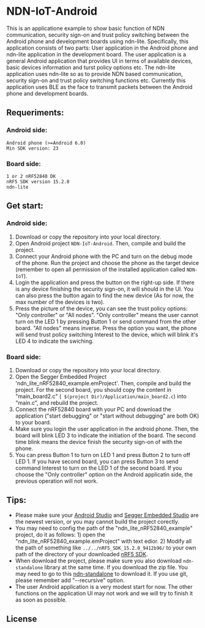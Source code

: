 # NDN-IoT-Android
This is an applicatione example to show basic function of NDN communication, security sign-on and trust policy switching between the Android phone and development boards using ndn-lite. Specifically, this application consists of two parts: User application in the Android phone and ndn-lite application in the development board. The user application is a general Android application that provides UI in terms of available devices, basic devices information and turst policy options etc. The ndn-lite application uses ndn-lite so as to provide NDN based communication, security sign-on and trust policy switching functions etc. Currently this application uses BLE as the face to transmit packets between the Android phone and development boards.
## Requeriments:
### Android side:
    Android phone (>=Android 6.0)
    Min SDK version: 23
### Board side:
    1 or 2 nRF52840 DK
    nRF5 SDK version 15.2.0
    ndn-lite
## Get start:
### Android side:
1) Download or copy the repository into your local directory.  
2) Open Android project `NDN-IoT-Android`. Then, compile and build the project.  
3) Connect your Android phone with the PC and turn on the debug mode of the phone. Run the project and choose the phone as the target device (remember to open all permission of the installed application called `NDN-IoT`).
4) Login the application and press the button on the right-up side. If there is any device finishing the security sign-on, it will should in the UI. You can also press the button again to find the new device (As for now, the max number of the devices is two). 
5) Press the picture of the device, you can see the trust policy options: "Only controller" or "All nodes". "Only controller" means the user cannot turn on the LED 1 by pressing Button 1 or send command from the other board. "All nodes" means inverse. Press the option you want, the phone will send trust policy switching Interest to the device, which will blink it's LED 4 to indicate the swiching.
### Board side:
1) Download or copy the repository into your local directory.  
2) Open the Segger Embedded Project 'ndn_lite_nRF52840_example.emProject'. Then, compile and build the project. For the second board, you should copy the content in "main_board2.c" (` $(project Dir)/Application/main_board2.c`) into "main.c", and rebuild the project. 
3) Connect the nRF52840 board with your PC and download the application ("start debugging" or "start without debugging" are both OK) to your board.
4) Make sure you login the user application in the android phone. Then, the board will blink LED 3 to indicate the initiation of the board. The second time blink means the device finish the security sign-on of with the phone.
5) You can press Button 1 to turn on LED 1 and press Button 2 to turn off LED 1. If you have second board, you can press Button 3 to send command Interest to turn on the LED 1 of the second board. If you choose the "Only controller" option on the Android applicatin side, the previous operation will not work.  
## Tips:
* Please make sure your [Android Studio](https://developer.android.com/studio/?gclid=EAIaIQobChMI18_1gPnL3wIVyiCtBh2SfwrAEAAYASAAEgLkEPD_BwE) and [Segger Embedded Studio](https://www.segger.com/products/development-tools/embedded-studio/) are the newest version, or you may cannot build the project corectly.
* You may need to config the path of the "ndn_lite_nRF52840_example" project, do it as follows: 1) open the "ndn_lite_nRF52840_example.emProject" with text edior. 2) Modify all the path of something like `../../nRF5_SDK_15.2.0_9412b96/` to your own path of the directory of your downloaded [nRF5 SDK](https://developer.nordicsemi.com/nRF5_SDK/nRF5_SDK_v15.x.x/).
* When download the project, please make sure you also download `ndn-standalone` library at the same time. If you download the zip file. You may need to go to this [ndn-standalone](https://github.com/Zhiyi-Zhang/ndn_standalone) to download it. If you use git, please remember add "--recursive" option.
* The user Android application is a very modest start for now. The other functions on the application UI may not work and we will try to finish it as soon as possible.
## License
